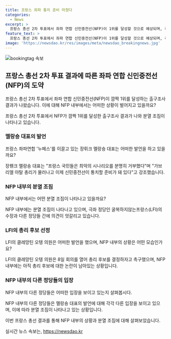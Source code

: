 ```yaml
---
title: 프랑스 좌파 통치 준비 마쳤다
categories:
  - News
excerpt: >
  프랑스 총선 2차 투표에서 좌파 연합 신민중전선(NFP)이 1위를 달성할 것으로 예상되며, 극좌 정당인 굴복하지않는프랑스(LFI)의 수장은 통치 준비가 돼 있다고 밝혀 분열 조짐이 나타났다. LFI가 총리 후보를 결정하기 위한 회의를 열었지만 내부에서 분열 조짐이 나타나며, 다른 정당들도 신중한 태도를 보이고 있다. 이에 대한 비판과 경고가 속출하고 있으며, 정당 간 협력과 민주주의의 필요성이 강조되고 있다.
feature_text: >
  프랑스 총선 2차 투표에서 좌파 연합 신민중전선(NFP)이 1위를 달성할 것으로 예상되며, 극좌 정당인 굴복하지않는프랑스(LFI)의 수장은 통치 준비가 돼 있다고 밝혀 분열 조짐이 나타났다. LFI가 총리 후보를 결정하기 위한 회의를 열었지만 내부에서 분열 조짐이 나타나며, 다른 정당들도 신중한 태도를 보이고 있다. 이에 대한 비판과 경고가 속출하고 있으며, 정당 간 협력과 민주주의의 필요성이 강조되고 있다.
image: 'https://newsdao.kr/res/images/meta/newsdao_breakingnews.jpg'
---
```


<p><img src="https://newsdao.kr/res/images/meta/newsdao_breakingnews.jpg" alt="bookingtag 속보" /></p>

<h2 data-ke-size="size26">프랑스 총선 2차 투표 결과에 따른 좌파 연합 신민중전선(NFP)의 도약</h2>

<p>프랑스 총선 2차 투표에서 좌파 연합 신민중전선(NFP)이 깜짝 1위를 달성하는 출구조사 결과가 나왔습니다. 이에 대해 NFP 내부에서는 어떠한 상황이 벌어지고 있을까요?</p>

<p data-ke-size="size16">프랑스 총선 2차 투표에서 NFP가 깜짝 1위를 달성한 출구조사 결과가 나와 분열 조짐이 나타나고 있습니다.</p>

<h3>멜랑숑 대표의 발언</h3>

<p>프랑스 좌파연합 '누페스'를 이끌고 있는 장뤼크 멜랑숑 대표는 어떠한 발언을 하고 있을까요?</p>

<p data-ke-size="size16">장뤤크 멜랑숑 대표는 "프랑스 국민들은 최악의 시나리오를 분명히 거부했다"며 "가브리엘 아탈 총리가 물러나고 이제 신민중전선이 통치할 준비가 돼 있다"고 강조했습니다.</p>

<h3>NFP 내부의 분열 조짐</h3>

<p>NFP 내부에서는 어떤 분열 조짐이 나타나고 있을까요?</p>

<p data-ke-size="size16">NFP 내부에는 분열 조짐이 나타나고 있으며, 극좌 정당인 굴복하지않는프랑스(LFI)의 수장과 다른 정당들 간에 의견이 엇갈리고 있습니다.</p>

<h3>LFI의 총리 후보 선정</h3>

<p>LFI의 클레망틴 오텡 의원은 어떠한 발언을 했으며, NFP 내부의 상황은 어떤 모습인가요?</p>

<p data-ke-size="size16">LFI의 클레망틴 오텡 의원은 8일 회의를 열어 총리 후보를 결정하자고 촉구했으며, NFP 내부에는 아직 총리 후보에 대한 논란이 남아있는 상황입니다.</p>

<h3>NFP 내부의 다른 정당들의 입장</h3>

<p>NFP 내부의 다른 정당들은 어떠한 입장을 보이고 있는지 살펴봅시다.</p>

<p data-ke-size="size16">NFP 내부의 다른 정당들은 멜랑숑 대표의 발언에 대해 각각 다른 입장을 보이고 있으며, 이에 따라 분열 조짐이 나타나고 있는 상황입니다.</p>

<p>이번 프랑스 총선 결과를 통해 NFP 내부의 상황과 분열 조짐에 대해 살펴보았습니다.</p>
실시간 뉴스 속보는, <a href="https://newsdao.kr" rel="dofollow">https://newsdao.kr</a>


